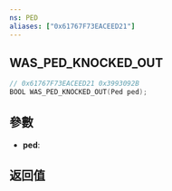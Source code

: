 ```yaml
---
ns: PED
aliases: ["0x61767F73EACEED21"]
---
```

## WAS_PED_KNOCKED_OUT

```c
// 0x61767F73EACEED21 0x3993092B
BOOL WAS_PED_KNOCKED_OUT(Ped ped);
```


## 參數
* **ped**: 

## 返回值
